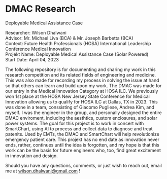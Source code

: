 # DMAC Research
Deployable Medical Assistance Case

Researcher: Wilson Dhalwani <br />
Advisor: Mr. Michael Liva (BCA) & Mr. Joseph Barbetta (BCA) <br />
Context: Future Health Professionals (HOSA) International Leadership Conference Medical Innovation <br />
Projekt Name: Deployable Medical Assistance Case (Solar Powered) <br />
Start Date: April 04, 2023 <br />

The following repository is for documenting and sharing my work in this research competition and its related fields of engineering and medicine. This was also made for recording my process in solving the issue at hand so that others can learn and build upon my work. The DMAC was made for our entry in the Medical Innovation Category at HOSA ILC. We previously won 1st place at the HOSA New Jersey State Conference for Medical Innovation allowing us to qualify for HOSA ILC at Dallas, TX in 2023. This was done in a team, conssisting of Giacomo Pugliese, Andrea Kim, and myself. I was the engineer in the group, and personally designed the entire DMAC enviroment, including the aesthtics, custom enclosures, and solar power systems. The goal for this project is to work in concert with SmartChart, using AI to process and collect data to diagnose and treat patenits. Used by EMTs, the DMAC and SmartChart will help revolutionize emergency patient care. This projekt has no end date as innovation never ends, rather, continues until the idea is forgotten, and my hope is that this work can be the basis for future engineers who, too, find great excitement in innovation and design. <br />

Should you have any questions, comments, or just wish to reach out, email me at wilson.dhalwani@gmail.com !
